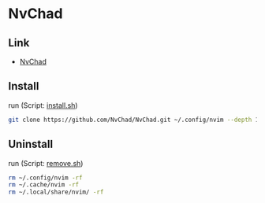 

# NvChad


## Link

* [NvChad](https://github.com/NvChad/NvChad)


## Install

run (Script: [install.sh](install.sh))

``` sh
git clone https://github.com/NvChad/NvChad.git ~/.config/nvim --depth 1
```


## Uninstall

run (Script: [remove.sh](remove.sh))

``` sh
rm ~/.config/nvim -rf
rm ~/.cache/nvim -rf
rm ~/.local/share/nvim/ -rf
```
